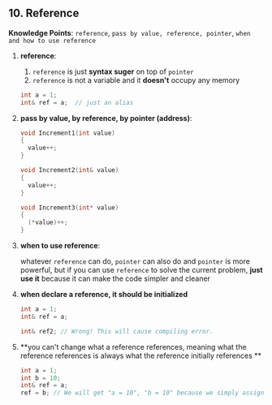 ## 10. Reference

**Knowledge Points**: `reference`, `pass by value, reference, pointer`, `when and how to use reference`

1. **reference**: 

    1. `reference` is just **syntax suger** on top of `pointer`
    2. `reference` is not a variable and it **doesn't** occupy any memory

    ```c++
    int a = 1;
    int& ref = a;  // just an alias
    ```

2. **pass by value, by reference, by pointer (address)**: 

    ```c++
    void Increment1(int value)
    {
      value++;
    }
    
    void Increment2(int& value)
    {
      value++;
    }
    
    void Increment3(int* value)
    {
      (*value)++;
    }
    ```

3. **when to use reference**: 

    whatever `reference` can do, `pointer` can also do and `pointer` is more powerful, but if you can use `reference` to solve the current problem, **just use it** because it can make the code simpler and cleaner

4. **when declare a reference, it should be initialized**

    ```c++
    int a = 1;
    int& ref = a;
    
    int& ref2; // Wrong! This will cause compiling error.
    ```

5. **you can't change what a reference references, meaning what the reference references is always what the reference initially references **

    ```c++
    int a = 1;
    int b = 10;
    int& ref = a;
    ref = b; // We will get "a = 10", "b = 10" because we simply assign "b" to "a".
    ```



